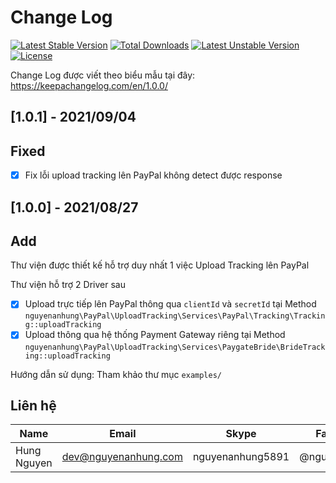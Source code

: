 # Change Log

[![Latest Stable Version](http://poser.pugx.org/nguyenanhung/paypal-upload-tracking/v)](https://packagist.org/packages/nguyenanhung/paypal-upload-tracking) [![Total Downloads](http://poser.pugx.org/nguyenanhung/paypal-upload-tracking/downloads)](https://packagist.org/packages/nguyenanhung/paypal-upload-tracking) [![Latest Unstable Version](http://poser.pugx.org/nguyenanhung/paypal-upload-tracking/v/unstable)](https://packagist.org/packages/nguyenanhung/paypal-upload-tracking) [![License](http://poser.pugx.org/nguyenanhung/paypal-upload-tracking/license)](https://packagist.org/packages/nguyenanhung/paypal-upload-tracking)

Change Log được viết theo biểu mẫu tại đây: https://keepachangelog.com/en/1.0.0/

## [1.0.1] - 2021/09/04

## Fixed

- [x] Fix lỗi upload tracking lên PayPal không detect được response

## [1.0.0] - 2021/08/27

## Add

Thư viện được thiết kế hỗ trợ duy nhất 1 việc Upload Tracking lên PayPal

Thư viện hỗ trợ 2 Driver sau

- [x] Upload trực tiếp lên PayPal thông qua `clientId` và `secretId` tại Method `nguyenanhung\PayPal\UploadTracking\Services\PayPal\Tracking\Tracking::uploadTracking`
- [x] Upload thông qua hệ thống Payment Gateway riêng tại Method `nguyenanhung\PayPal\UploadTracking\Services\PaygateBride\BrideTracking::uploadTracking`

Hướng dẫn sử dụng: Tham khảo thư mục `examples/`

## Liên hệ

| Name        | Email                | Skype            | Facebook      |
| ----------- | -------------------- | ---------------- | ------------- |
| Hung Nguyen | dev@nguyenanhung.com | nguyenanhung5891 | @nguyenanhung |
